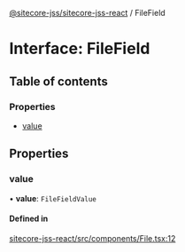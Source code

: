 [@sitecore-jss/sitecore-jss-react](../README.md) / FileField

# Interface: FileField

## Table of contents

### Properties

- [value](FileField.md#value)

## Properties

### value

• **value**: `FileFieldValue`

#### Defined in

[sitecore-jss-react/src/components/File.tsx:12](https://github.com/Sitecore/jss/blob/0f8fa6253/packages/sitecore-jss-react/src/components/File.tsx#L12)
